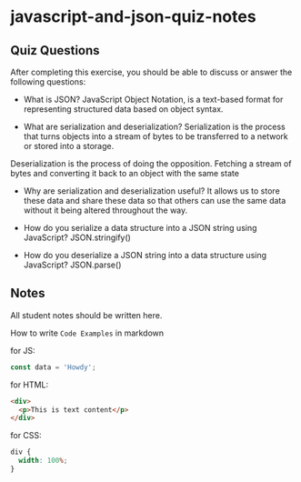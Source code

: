 # javascript-and-json-quiz-notes

## Quiz Questions

After completing this exercise, you should be able to discuss or answer the following questions:

- What is JSON?
  JavaScript Object Notation, is a text-based format for representing structured data based on object syntax.

- What are serialization and deserialization?
  Serialization is the process that turns objects into a stream of bytes to be transferred to a network or stored into a storage.

Deserialization is the process of doing the opposition. Fetching a stream of bytes and converting it back to an object with the same state

- Why are serialization and deserialization useful?
  It allows us to store these data and share these data so that others can use the same data without it being altered throughout the way.

- How do you serialize a data structure into a JSON string using JavaScript?
  JSON.stringify()

- How do you deserialize a JSON string into a data structure using JavaScript?
  JSON.parse()

## Notes

All student notes should be written here.

How to write `Code Examples` in markdown

for JS:

```javascript
const data = 'Howdy';
```

for HTML:

```html
<div>
  <p>This is text content</p>
</div>
```

for CSS:

```css
div {
  width: 100%;
}
```
